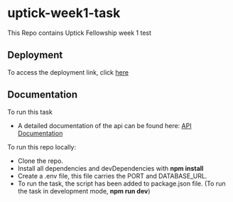 # uptick-week1-task
This Repo contains Uptick Fellowship week 1 test

## Deployment
To access the deployment link, click [here](https://uptick.onrender.com) 

## Documentation
To run this task
- A detailed documentation of the api can be found here: [API Documentation](https://documenter.getpostman.com/view/28602502/2s9YCBvVfc)

To run this repo locally:
- Clone the repo.
- Install all dependencies and devDependencies with **npm install**
- Create a .env file, this file carries the PORT and DATABASE_URL.
- To run the task, the script has been added to package.json file. (To run the task in development mode, **npm run dev**)